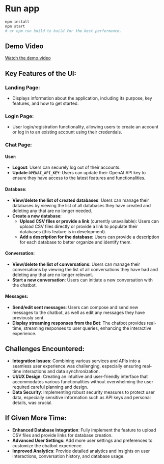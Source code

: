 # Run app
```bash
npm install
npm start
# or npm run build to build for the best performance.
```


## Demo Video
[Watch the demo video](https://drive.google.com/file/d/1JeJ2zh6LcwFSOI7x_bckEJkhL8kvNeJI/view?usp=sharing)

## Key Features of the UI:

### Landing Page:
- Displays information about the application, including its purpose, key features, and how to get started.

### Login Page:
- User login/registration functionality, allowing users to create an account or log in to an existing account using their credentials.

### Chat Page:

#### User:
- **Logout**: Users can securely log out of their accounts.
- **Update `OPENAI_API_KEY`**: Users can update their OpenAI API key to ensure they have access to the latest features and functionalities.

#### Database:
- **View/delete the list of created databases**: Users can manage their databases by viewing the list of all databases they have created and deleting any that are no longer needed.
- **Create a new database**:
  - **Upload CSV files or provide a link** (currently unavailable): Users can upload CSV files directly or provide a link to populate their databases (this feature is in development).
  - **Add a description for the database**: Users can provide a description for each database to better organize and identify them.

#### Conversation:
- **View/delete the list of conversations**: Users can manage their conversations by viewing the list of all conversations they have had and deleting any that are no longer relevant.
- **Start a new conversation**: Users can initiate a new conversation with the chatbot.

#### Messages:
- **Send/edit sent messages**: Users can compose and send new messages to the chatbot, as well as edit any messages they have previously sent.
- **Display streaming responses from the Bot**: The chatbot provides real-time, streaming responses to user queries, enhancing the interactive experience.

## Challenges Encountered:
- **Integration Issues**: Combining various services and APIs into a seamless user experience was challenging, especially ensuring real-time interactions and data synchronization.
- **UI/UX Design**: Creating an intuitive and user-friendly interface that accommodates various functionalities without overwhelming the user required careful planning and design.
- **Data Security**: Implementing robust security measures to protect user data, especially sensitive information such as API keys and personal details, was crucial.

## If Given More Time:
- **Enhanced Database Integration**: Fully implement the feature to upload CSV files and provide links for database creation.
- **Advanced User Settings**: Add more user settings and preferences to customize the chatbot experience.
- **Improved Analytics**: Provide detailed analytics and insights on user interactions, conversation history, and database usage.


    
